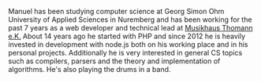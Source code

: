 Manuel has been studying computer science at Georg Simon Ohm University
of Applied Sciences in Nuremberg and has been working for the past 7 years
as a web developer and technical lead at [Musikhaus Thomann e.K.](http://www.thomann.de)
About 14 years ago he started with PHP and since 2012 he is heavily invested in development with node.js
both on his working place and in his personal projects.
Additionally he is very interested in general CS topics such as compilers, parsers and the theory and implementation of algorithms.
He's also playing the drums in a band.
